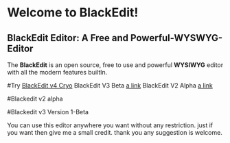 # Welcome to BlackEdit!
## BlackEdit Editor: A Free and Powerful-WYSWYG-Editor

The **BlackEdit** is an open source, free to use and powerful **WYSIWYG** editor with all the modern features builtIn.

#Try 
[BlackEdit v4 Cryo](https://raj457036.github.io/BlackEdit/v4/)
BlackEdit V3 Beta  [a link](https://raj457036.github.io/BlackEdit/v3/)
BlackEdit V2 Alpha [a link](https://raj457036.github.io/BlackEdit/v2/)

#Blackedit v2 alpha

#Blackedit v3 Version 1-Beta



You can use this editor anywhere you want without any restriction. just if you want then give me a small credit.
thank you any suggestion is welcome.

